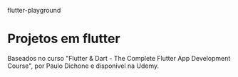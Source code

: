 flutter-playground
# Projetos em flutter

Baseados no curso "Flutter & Dart - The Complete Flutter App Development Course", por Paulo Dichone e disponível na Udemy.


